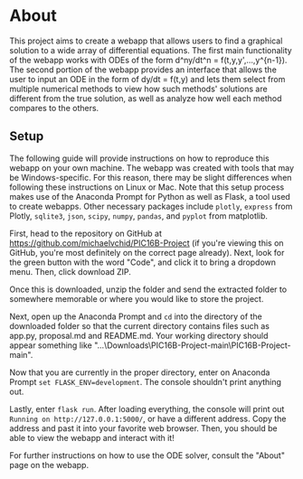 # About
This project aims to create a webapp that allows users to find a graphical solution to a wide array of differential equations. The first main functionality of the webapp works with ODEs of the form d^ny/dt^n = f(t,y,y',...,y^{n-1}). The second portion of the webapp provides an interface that allows the user to input an ODE in the form of dy/dt = f(t,y) and lets them select from multiple numerical methods to view how such methods' solutions are different from the true solution, as well as analyze how well each method compares to the others. 

## Setup
The following guide will provide instructions on how to reproduce this webapp on your own machine. The webapp was created with tools that may be Windows-specific. For this reason, there may be slight differences when following these instructions on Linux or Mac. Note that this setup process makes use of the Anaconda Prompt for Python as well as Flask, a tool used to create webapps. Other necessary packages include `plotly`, `express` from Plotly, `sqlite3`, `json`, `scipy`, `numpy`, `pandas`, and `pyplot` from matplotlib.

First, head to the repository on GitHub at https://github.com/michaelvchid/PIC16B-Project (if you're viewing this on GitHub, you're most definitely on the correct page already). Next, look for the green button with the word "Code", and click it to bring a dropdown menu. Then, click download ZIP. 

Once this is downloaded, unzip the folder and send the extracted folder to somewhere memorable or where you would like to store the project. 

Next, open up the Anaconda Prompt and `cd` into the directory of the downloaded folder so that the current directory contains files such as app.py, proposal.md and README.md. Your working directory should appear something like "...\Downloads\PIC16B-Project-main\PIC16B-Project-main". 

Now that you are currently in the proper directory, enter on Anaconda Prompt `set FLASK_ENV=development`. The console shouldn't print anything out. 

Lastly, enter `flask run`. After loading everything, the console will print out `Running on http://127.0.0.1:5000/`, or have a different address. Copy the address and past it into your favorite web browser. Then, you should be able to view the webapp and interact with it!

For further instructions on how to use the ODE solver, consult the "About" page on the webapp. 